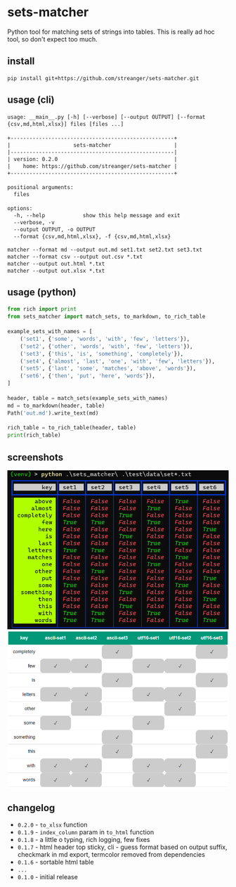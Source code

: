 # sets-matcher

Python tool for matching sets of strings into tables. This is really ad hoc tool, so don't expect too much.

## install

```
pip install git+https://github.com/streanger/sets-matcher.git
```

## usage (cli)

```
usage: __main__.py [-h] [--verbose] [--output OUTPUT] [--format {csv,md,html,xlsx}] files [files ...]

+----------------------------------------------------+
|                    sets-matcher                    |
|----------------------------------------------------|
| version: 0.2.0                                     |
|    home: https://github.com/streanger/sets-matcher |
+----------------------------------------------------+

positional arguments:
  files

options:
  -h, --help            show this help message and exit
  --verbose, -v
  --output OUTPUT, -o OUTPUT
  --format {csv,md,html,xlsx}, -f {csv,md,html,xlsx}
```

```
matcher --format md --output out.md set1.txt set2.txt set3.txt
matcher --format csv --output out.csv *.txt
matcher --output out.html *.txt
matcher --output out.xlsx *.txt
```

## usage (python)

```python
from rich import print
from sets_matcher import match_sets, to_markdown, to_rich_table

example_sets_with_names = [
    ('set1', {'some', 'words', 'with', 'few', 'letters'}),
    ('set2', {'other', 'words', 'with', 'few', 'letters'}),
    ('set3', {'this', 'is', 'something', 'completely'}),
    ('set4', {'almost', 'last', 'one', 'with', 'few', 'letters'}),
    ('set5', {'last', 'some', 'matches', 'above', 'words'}),
    ('set6', {'then', 'put', 'here', 'words'}),
]

header, table = match_sets(example_sets_with_names)
md = to_markdown(header, table)
Path('out.md').write_text(md)

rich_table = to_rich_table(header, table)
print(rich_table)
```

## screenshots

![image](images/matcher.png)
![image](images/matcher-to-html2.png)

## changelog

- `0.2.0` - `to_xlsx` function
- `0.1.9` - `index_column` param in `to_html` function
- `0.1.8` - a little o typing, rich logging, few fixes
- `0.1.7` - html header top sticky, cli - guess format based on output suffix, checkmark in md export, termcolor removed from dependencies
- `0.1.6` - sortable html table
- `...`
- `0.1.0` - initial release
